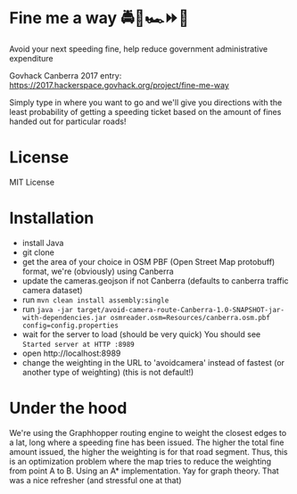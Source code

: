 # Fine me a way 🚔🎥🏎️⏩️💸

Avoid your next speeding fine, help reduce government administrative expenditure

Govhack Canberra 2017 entry:
https://2017.hackerspace.govhack.org/project/fine-me-way

Simply type in where you want to go and we'll give you directions with the least probability of getting a speeding ticket based on the amount of fines handed out for particular roads!

# License

MIT License

# Installation

 * install Java
 * git clone
 * get the area of your choice in OSM PBF (Open Street Map protobuff) format, we're (obviously) using Canberra 
 * update the cameras.geojson if not Canberra (defaults to canberra traffic camera dataset)
 * run `mvn clean install assembly:single`
 * run `java -jar target/avoid-camera-route-Canberra-1.0-SNAPSHOT-jar-with-dependencies.jar osmreader.osm=Resources/canberra.osm.pbf config=config.properties`
 * wait for the server to load (should be very quick) You should see `Started server at HTTP :8989`
 * open http://localhost:8989
 * change the weighting in the URL to 'avoidcamera' instead of fastest (or another type of weighting) (this is not default!)
 
 # Under the hood
 
 We're using the Graphhopper routing engine to weight the closest edges to a lat, long where a speeding fine has been issued.
 The higher the total fine amount issued, the higher the weighting is for that road segment.
 Thus, this is an optimization problem where the map tries to reduce the weighting from point A to B.
 Using an A\* implementation. Yay for graph theory. That was a nice refresher (and stressful one at that)

